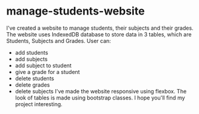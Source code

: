 # manage-students-website
I've created a website to manage students, their subjects and their grades.
The website uses IndexedDB database to store data in 3 tables, which are Students, Subjects and Grades.
User can:
- add students
- add subjects
- add subject to student
- give a grade for a student
- delete students
- delete grades
- delete subjects
I've made the website responsive using flexbox. 
The look of tables is made using bootstrap classes.
I hope you'll find my project interesting.
